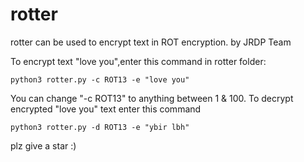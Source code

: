 # rotter
rotter can be used to encrypt text in ROT encryption. by JRDP Team

To encrypt text "love you",enter this command in rotter folder:

    python3 rotter.py -c ROT13 -e "love you"

You can change "-c ROT13" to anything between 1 & 100.
To decrypt encrypted "love you" text enter this command

    python3 rotter.py -d ROT13 -e "ybir lbh"

plz give a star :)
